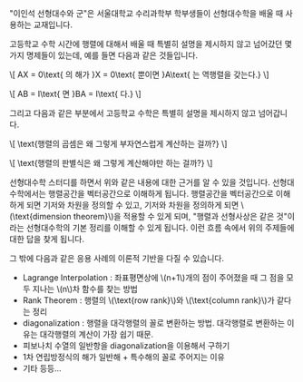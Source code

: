 <script src='https://cdnjs.cloudflare.com/ajax/libs/mathjax/2.7.4/MathJax.js?config=TeX-MML-AM_CHTML' async></script>

"이인석 선형대수와 군"은 서울대학교 수리과학부 학부생들이 선형대수학을 배울 때 사용하는 교재입니다.

고등학교 수학 시간에 행렬에 대해서 배울 때 특별히 설명을 제시하지 않고 넘어갔던 몇 가지 명제들이 있는데, 예를 들면 다음과 같은 것들입니다.

\\[
AX = 0\\text{ 의 해가 }X = 0\\text{ 뿐이면 }A\\text{ 는 역행렬을 갖는다.}
\\]

\\[
AB = I\\text{ 면 }BA = I\\text{ 다.}
\\]

그리고 다음과 같은 부분에서 고등학교 수학은 특별히 설명을 제시하지 않고 넘어갑니다.

\\[
\\text{행렬의 곱셈은 왜 그렇게 부자연스럽게 계산하는 걸까?}
\\]

\\[
\\text{행렬의 판별식은 왜 그렇게 계산해야만 하는 걸까?}
\\]

선형대수학 스터디를 하면서 위와 같은 내용에 대한 근거를 알 수 있을 것입니다. 선형대수학에서는 행렬공간을 벡터공간으로 이해하게 됩니다. 행렬공간을 벡터공간으로 이해하게 되면 기저와 차원을 정의할 수 있고, 기저와 차원을 정의하게 되면 \\(\\text{dimension theorem}\\)을 적용할 수 있게 되며, "행렬과 선형사상은 같은 것"이라는 선형대수학의 기본 정리를 이해할 수 있게 됩니다. 이런 흐름 속에서 위의 주제들에 대한 답을 찾게 됩니다.

그 밖에 다음과 같은 응용 사례의 이론적 기반을 다질 수 있습니다.

* Lagrange Interpolation : 좌표평면상에 \\(n+1\\)개의 점이 주어졌을 때 그 점을 모두 지나는 \\(n\\)차 함수를 찾는 방법
* Rank Theorem : 행렬의 \\(\\text{row rank}\\)와 \\(\\text{column rank}\\)가 같다는 정리
* diagonalization : 행렬을 대각행렬의 꼴로 변환하는 방법. 대각행렬로 변환하는 이유는 대각행렬의 계산이 가장 쉽기 때문.
* 피보나치 수열의 일반항을 diagonalization을 이용해서 구하기
* 1차 연립방정식의 해가 일반해 + 특수해의 꼴로 주어지는 이유
* 기타 등등...
